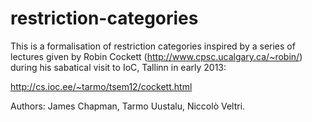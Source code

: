restriction-categories
======================

This is a formalisation of restriction categories inspired by a series
of lectures given by Robin Cockett
(http://www.cpsc.ucalgary.ca/~robin/) during his sabatical visit to
IoC, Tallinn in early 2013:

http://cs.ioc.ee/~tarmo/tsem12/cockett.html

Authors: James Chapman, Tarmo Uustalu, Niccolò Veltri.

